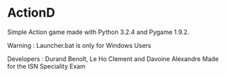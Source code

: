 # ActionD
Simple Action game made with Python 3.2.4 and Pygame 1.9.2.

Warning : Launcher.bat is only for  Windows Users

Developers : Durand Benoît, Le Ho Clement and Davoine Alexandre
Made for the ISN Speciality Exam
